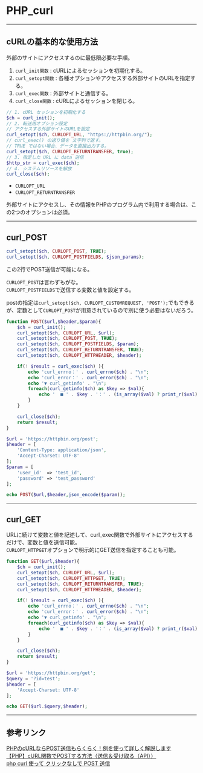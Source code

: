 # PHP_curl

---

## cURLの基本的な使用方法

外部のサイトにアクセスするのに最低限必要な手順。  

1. `curl_init関数` : cURLによるセッションを初期化する。  
2. `curl_setopt関数` : 各種オプションやアクセスする外部サイトのURLを指定する。  
3. `curl_exec関数` : 外部サイトと通信する。  
4. `curl_close関数` : cURLによるセッションを閉じる。  

``` php : cURLを利用した簡単な例
// 1. cURL セッションを初期化する
$ch = curl_init();
// 2. 転送用オプション設定
// アクセスする外部サイトのURLを設定
curl_setopt($ch, CURLOPT_URL, "https://httpbin.org/");
// curl_exec() の返り値を 文字列で返す。
// TRUE ではない場合、データを直接出力する。
curl_setopt($ch, CURLOPT_RETURNTRANSFER, true);
// 3. 指定した URL に data 送信
$http_str = curl_exec($ch);
// 4. システムリソースを解放
curl_close($ch);
```

- `CURLOPT_URL`  
- `CURLOPT_RETURNTRANSFER`  

外部サイトにアクセスし、その情報をPHPのプログラム内で利用する場合は、この2つのオプションは必須。  

---

## curl_POST

``` php
curl_setopt($ch, CURLOPT_POST, TRUE);
curl_setopt($ch, CURLOPT_POSTFIELDS, $json_params);
```

この2行でPOST送信が可能になる。  

`CURLOPT_POST`は言わずもがな。  
`CURLOPT_POSTFIELDS`で送信する変数と値を設定する。  

postの指定は`curl_setopt($ch, CURLOPT_CUSTOMREQUEST, 'POST');`でもできるが、定数として`CURLOPT_POST`が用意されているので別に使う必要はないだろう。  

``` php
function POST($url,$header,$param){
    $ch = curl_init();
    curl_setopt($ch, CURLOPT_URL, $url);
    curl_setopt($ch, CURLOPT_POST, TRUE);
    curl_setopt($ch, CURLOPT_POSTFIELDS, $param);
    curl_setopt($ch, CURLOPT_RETURNTRANSFER, TRUE);
    curl_setopt($ch, CURLOPT_HTTPHEADER, $header);

    if(! $result = curl_exec($ch) ){
        echo 'curl_errno：' . curl_errno($ch) . "\n";
        echo 'curl_error：' . curl_error($ch) . "\n";
        echo '▼ curl_getinfo' . "\n";
        foreach(curl_getinfo($ch) as $key => $val){
            echo '  ■ ' . $key . '：' . (is_array($val) ? print_r($val) : $val) . "\n";
        }
    }

    curl_close($ch);
    return $result;
}

$url = 'https://httpbin.org/post';
$header = [
    'Content-Type: application/json',
    'Accept-Charset: UTF-8'
];
$param = [
    'user_id'  => 'test_id',
    'password' => 'test_password'
];

echo POST($url,$header,json_encode($param));
```

---

## curl_GET

URLに続けて変数と値を記述して、curl_exec関数で外部サイトにアクセスするだけで、変数と値を送信可能。  
`CURLOPT_HTTPGET`オプションで明示的にGET送信を指定することも可能。  

``` php : cURLによるGET送信の例
function GET($url,$header){
    $ch = curl_init();
    curl_setopt($ch, CURLOPT_URL, $url);
    curl_setopt($ch, CURLOPT_HTTPGET, TRUE);
    curl_setopt($ch, CURLOPT_RETURNTRANSFER, TRUE);
    curl_setopt($ch, CURLOPT_HTTPHEADER, $header);

    if(! $result = curl_exec($ch) ){
        echo 'curl_errno：' . curl_errno($ch) . "\n";
        echo 'curl_error：' . curl_error($ch) . "\n";
        echo '▼ curl_getinfo' . "\n";
        foreach(curl_getinfo($ch) as $key => $val){
            echo '  ■ ' . $key . '：' . (is_array($val) ? print_r($val) : $val) . "\n";
        }
    }

    curl_close($ch);
    return $result;
}

$url = 'https://httpbin.org/get';
$query = '?id=test';
$header = [
    'Accept-Charset: UTF-8'
];

echo GET($url.$query,$header);
```

---

## 参考リンク

[PHPのcURLならPOST送信もらくらく！例を使って詳しく解説します](https://webukatu.com/wordpress/blog/18538/)  
[【PHP】cURL関数でPOSTする方法（送信＆受け取る（API））](https://qiita.com/_naka_no_mura_/items/da20c7305e739953dd70)  
[php curl 使って クリックなしで POST 送信](https://hapicode.com/php/curl-post.html#function)  
